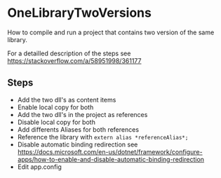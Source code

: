 # OneLibraryTwoVersions
How to compile and run a project that contains two version of the same library.

For a detailled description of the steps see https://stackoverflow.com/a/58951998/361177

## Steps

 - Add the two dll's as content items
 - Enable local copy for both
 - Add the two dll's in the project as references
 - Disable local copy for both
 - Add differents Aliases for both references
 - Reference the library with `extern alias *referenceAlias*;`
 - Disable automatic binding redirection
   see https://docs.microsoft.com/en-us/dotnet/framework/configure-apps/how-to-enable-and-disable-automatic-binding-redirection
 - Edit app.config
